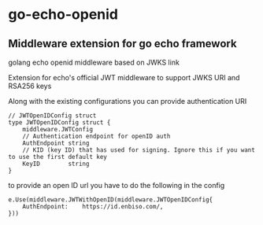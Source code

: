 # go-echo-openid

## Middleware extension for go echo framework

golang echo openid middleware based on JWKS link

Extension for echo's official JWT middleware to support JWKS URI and RSA256 keys

Along with the existing configurations you can provide authentication URI

```
// JWTOpenIDConfig struct
type JWTOpenIDConfig struct {
    middleware.JWTConfig
    // Authentication endpoint for openID auth
    AuthEndpoint string
    // KID (key ID) that has used for signing. Ignore this if you want to use the first default key
    KeyID        string
}
```

to provide an open ID url you have to do the following in the config

```
e.Use(middleware.JWTWithOpenID(middleware.JWTOpenIDConfig{
    AuthEndpoint:    https://id.enbiso.com/,		
}))

```


